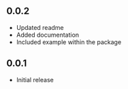 ## 0.0.2

- Updated readme
- Added documentation
- Included example within the package 

## 0.0.1

- Initial release